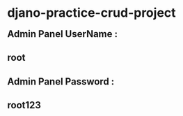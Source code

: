 # djano-practice-crud-project

<h2 style="display:inline;">Admin Panel UserName :<h2/> root 
<h2>Admin Panel Password :<h2/> root123
